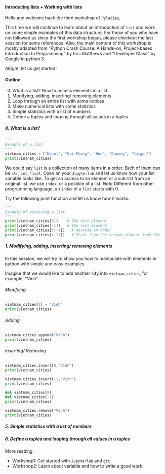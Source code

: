 #### Introducing lists + Working with lists

Hello and welcome back the third workshop of `Pyladies`,

This time we will continue to learn about an introduction of `list` and work on some simple examples of this data structure. For those of you who have not followed us since the first workshop begun, please checkout the last session for some references. Also, the main content of this workshop is mostly adapted from "Python Crash Course: A Hands-on, Project-based Introduction to Programming" by Eric Matthews and "Developer Class" by Google in python 3.

Alright, let us get started!

#### Outline
0. What is a list? How to access elements in a list
1. Modifying, adding, inserting/ removing elements
3. Loop through an entire list with some notices
4. Make numerical lists with some statistics
5. Simple statistics with a list of numbers
6. Define a tuplea and looping through all values in a tuples


##### 0. What is a list?

```python
"""
Example of a list
"""
vietnam_cities = ["Hanoi", "Hai Phong", "Hue", "Danang", "Saigon"]
print(vietnam_cities)
```

We could say `list` is a collection of many items in a order. Each of them can be `str`, `int`, `float`.  Open an your `Jupyterlab` and let us know how your list variable looks like. To get an access to an element or a sub-list from an original list, we use `index`, or a position of a list. *Note* Different from other programming language, an `index` of a `list` starts with 0.

Try the following print function and let us know how it works.

```python
"""
Example of accessing a list
"""
print(vietnam_cities[0])    # The fist element
print(vietnam_cities[-1])   # The last element
print(vietnam_cities[::-1])   # Reverse an order
print(vietnam_cities[:-1:])   # Start from the second element from the last
```
##### 1. Modifying, adding, inserting/ removing elements

In this session, we will try to show you how to manipulate with elements in python with simple and easy examples.

Imagine that we would like to add another city into `vietnam_cities`, for example, "Vinh".

###### Modifying

```python
vietnam_cities[1] = "Vinh"
print(vietnam_cities)
```

###### Adding

```python
vietnam_cities.append("Vinh")
print(vietnam_cities)
```

###### Inserting/ Removing

```python
vietnam_cities.insert(0,"Vinh")
print(vietnam_cities)
```
```python
vietnam_cities.insert(-1,"Vinh")
print(vietnam_cities)
```

```python
del vietnam_cities[0]
del vietnam_cities[-1]
print(vietnam_cities)
```
```python
vietnam_cities.remove("Vinh")
print(vietnam_cities)
```

##### 5. Simple statistics with a list of numbers
##### 6. Define a tuplea and looping through all values in a tuples

More reading:
- Workshop1: Get started with `Jupyterlab` and `git`
- Workshop2: Learn about variable and how to write a good work.
